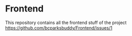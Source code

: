 # Frontend
This repository contains all the frontend stuff of the project
https://github.com/bcparksbuddy/Frontend/issues/1
